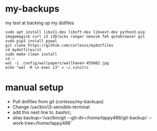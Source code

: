 # my-backups
my test at backing up my dotfiles

```
sudo apt install libx11-dev libxft-dev libxext-dev python3-pip imagemagick curl i3 i3blocks ranger neovim feh qutebrowser git 
sudo pip3 install pywal
git clone https://github.com/corlesss/mydotfiles
cd mydotfiles/st
sudo make clean install
cd ~
wal -i .config/wallpapers/wallhaven-455682.jpg
echo "wal -R \n exec i3" > ~/.xinitrc
```

# manual setup
- Pull dotfiles from git (corlesss/my-backups)
- Change /usr/bin/i3-sensible-terminal
- add this next line to .bashrc;
- alias backup='/usr/bin/git --git-dir=/home/lappy486/git-backup/ --work-tree=/home/lappy486'
